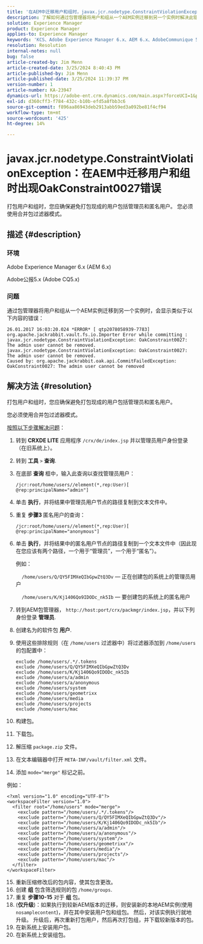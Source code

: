 ```yaml
---
title: '在AEM中迁移用户和组时，javax.jcr.nodetype.ConstraintViolationException：OakConstraint0027出错'
description: 了解如何通过包管理器将用户和组从一个AEM实例迁移到另一个实例时解决此错误。
solution: Experience Manager
product: Experience Manager
applies-to: Experience Manager
keywords: 'KCS、Adobe Experience Manager 6.x、AEM 6.x、AdobeCommunique 5.x、Adobe CQ5.x、javax.jcr.nodetype.ConstraintViolationException：OakConstraint0027错误、迁移、用户、组'
resolution: Resolution
internal-notes: null
bug: false
article-created-by: Jim Menn
article-created-date: 3/25/2024 8:40:43 PM
article-published-by: Jim Menn
article-published-date: 3/25/2024 11:39:37 PM
version-number: 1
article-number: KA-23947
dynamics-url: https://adobe-ent.crm.dynamics.com/main.aspx?forceUCI=1&pagetype=entityrecord&etn=knowledgearticle&id=fd1dacef-e7ea-ee11-a204-6045bd006268
exl-id: d360cff3-f784-432c-b10b-efd5a8fbb3c6
source-git-commit: f896aa86943deb2913abb59ed3a092be81f4cf94
workflow-type: tm+mt
source-wordcount: '425'
ht-degree: 14%

---
```


# javax.jcr.nodetype.ConstraintViolationException：在AEM中迁移用户和组时出现OakConstraint0027错误


打包用户和组时，您应确保避免打包现成的用户包括管理员和匿名用户。 您必须使用合并包过滤器模式。

## 描述 {#description}


### 环境

Adobe Experience Manager 6.x (AEM 6.x)

Adobe公报5.x (Adobe CQ5.x)

### 问题

通过包管理器将用户和组从一个AEM实例迁移到另一个实例时，会显示类似于以下内容的错误：


```
26.01.2017 16:03:20.024 *ERROR* [ qtp2078058939-7783]  org.apache.jackrabbit.vault.fs.io.Importer Error while committing : javax.jcr.nodetype.ConstraintViolationException: OakConstraint0027: The admin user cannot be removed.
javax.jcr.nodetype.ConstraintViolationException: OakConstraint0027: The admin user cannot be removed.
Caused by: org.apache.jackrabbit.oak.api.CommitFailedException: OakConstraint0027: The admin user cannot be removed
```



## 解决方法 {#resolution}


打包用户和组时，您应确保避免打包现成的用户包括管理员和匿名用户。

您必须使用合并包过滤器模式。

<u>按照以下步骤解决问题</u>：

1. 转到 <b>CRXDE LITE</b> 应用程序 `/crx/de/index.jsp` 并以管理员用户身份登录（在旧系统上）。
2. 转到 <b>工具</b> `>`  <b>查询</b>.
3. 在底部 <b>查询</b> 框中，输入此查询以查找管理员用户：






   ```
   /jcr:root/home/users//element(*,rep:User)[ @rep:principalName="admin"]
   ```




4. 单击 <b>执行</b>，并将结果中管理员用户节点的路径复制到文本文件中。
5. 重复 <b>步骤3 </b>匿名用户的查询：






   ```
   /jcr:root/home/users//element(*,rep:User)[ @rep:principalName="anonymous"]
   ```




6. 单击 <b>执行</b>，并将结果中的匿名用户节点的路径复制到一个文本文件中（因此现在您应该有两个路径，一个用于“管理员”，一个用于“匿名”）。

   例如：

       `/home/users/Q/QY5FIMXeQIbGpwZtQ3Dv`  — 正在创建包的系统上的管理员用户

       `/home/users/K/Kj1406Qo9IDODc_nk5Ib`  — 要创建包的系统上的匿名用户


7. 转到AEM包管理器， `http://host:port/crx/packmgr/index.jsp`，并以下列身份登录 <b>管理员</b>.
8. 创建名为的软件包 <b>用户</b>.


9. 使用这些排除规则（在 `/home/users` 过滤器中）将过滤器添加到 `/home/users` 的包配置中：




   ```
   exclude /home/users/.*/.tokens
   exclude /home/users/Q/QY5FIMXeQIbGpwZtQ3Dv
   exclude /home/users/K/Kj1406Qo9IDODc_nk5Ib
   exclude /home/users/a/admin
   exclude /home/users/a/anonymous
   exclude /home/users/system
   exclude /home/users/geometrixx
   exclude /home/users/media
   exclude /home/users/projects
   exclude /home/users/mac
   ```




10. 构建包。
11. 下载包。
12. 解压缩 `package.zip` 文件。
13. 在文本编辑器中打开 `META-INF/vault/filter.xml` 文件。
14. 添加 `mode="merge"` 标记之前。

   例如：




   ```
   <?xml version="1.0" encoding="UTF-8"?>
   <workspaceFilter version="1.0">
     <filter root="/home/users" mode="merge">
       <exclude pattern="/home/users/.*/.tokens"/>
       <exclude pattern="/home/users/Q/QY5FIMXeQIbGpwZtQ3Dv"/>
       <exclude pattern="/home/users/K/Kj1406Qo9IDODc_nk5Ib"/>
       <exclude pattern="/home/users/a/admin"/>
       <exclude pattern="/home/users/a/anonymous"/>
       <exclude pattern="/home/users/system"/>
       <exclude pattern="/home/users/geometrixx"/>
       <exclude pattern="/home/users/media"/>
       <exclude pattern="/home/users/projects"/>
       <exclude pattern="/home/users/mac"/>
     </filter>
   </workspaceFilter>
   ```




15. 重新压缩修改后的包内容，使其包含更改。
16. 创建 <b>组</b> 包含筛选规则的包 `/home/groups`.
17. 重复 <b>步骤10-15</b> 对于 <b>组</b> 包。
18. (<b>仅升级</b>)：如果执行到较新AEM版本的迁移，则安装新的本地AEM实例(使用 `nosamplecontent`)，并在其中安装用户包和组包。 然后，对该实例执行就地升级。 升级后，再次重新打包用户，然后再次打包组，并下载较新版本的包。
19. 在新系统上安装用户包。
20. 在新系统上安装组包。
